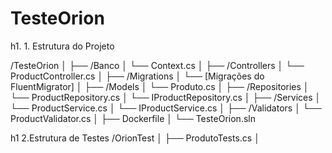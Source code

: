 # TesteOrion

h1. 1. Estrutura do Projeto

/TesteOrion
│
├── /Banco
│   └── Context.cs
│
├── /Controllers
│   └── ProductController.cs
│
├── /Migrations
│   └── [Migrações do FluentMigrator]
│
├── /Models
│   └── Produto.cs
│
├── /Repositories
│   └── ProductRepository.cs
│   └── IProductRepository.cs
│
├── /Services
│   └── ProductService.cs
│   └── IProductService.cs
│
├── /Validators
│   └── ProductValidator.cs
│
├── Dockerfile
│
└── TesteOrion.sln

h1 2.Estrutura de Testes
/OrionTest
│
├── ProdutoTests.cs
│

